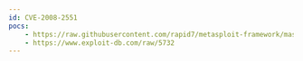 ```yaml
---
id: CVE-2008-2551
pocs:
    - https://raw.githubusercontent.com/rapid7/metasploit-framework/master/modules/exploits/windows/browser/c6_messenger_downloaderactivex.rb
    - https://www.exploit-db.com/raw/5732
---
```


